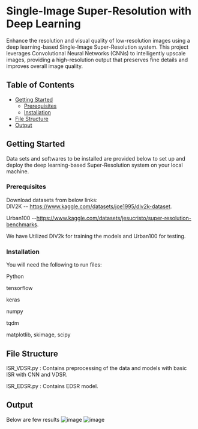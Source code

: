 # Single-Image Super-Resolution with Deep Learning

Enhance the resolution and visual quality of low-resolution images using a deep learning-based Single-Image Super-Resolution system. This project leverages Convolutional Neural Networks (CNNs) to intelligently upscale images, providing a high-resolution output that preserves fine details and improves overall image quality.

## Table of Contents
- [Getting Started](#getting-started)
  - [Prerequisites](#prerequisites)
  - [Installation](#installation)
- [File Structure](#FileStructure)
- [Output](#Output)

## Getting Started
Data sets and softwares to be installed are provided below to set up and deploy the deep learning-based Super-Resolution system on your local machine.

### Prerequisites
Download datasets from below links:  
DIV2K  -- https://www.kaggle.com/datasets/joe1995/div2k-dataset.  

Urban100 --https://www.kaggle.com/datasets/jesucristo/super-resolution-benchmarks. 

We have Utilized DIV2k for training the models and Urban100 for testing.  

### Installation
You will need the following to run files:

Python  


tensorflow   


keras   


numpy   


tqdm  


matplotlib, skimage, scipy

## File Structure
ISR_VDSR.py : Contains preprocessing of the data and models with basic ISR with CNN and VDSR.  

ISR_EDSR.py : Contains EDSR model.  

## Output
Below are few results
![image](https://github.com/DeepLearningDSCI601103/Image-Super-Resolution/assets/128659646/626a0a0a-a756-4976-8dd2-ff71e4f4deff)
![image](https://github.com/DeepLearningDSCI601103/Image-Super-Resolution/assets/128659646/dff17bb8-082e-473b-a697-8ad91f46576a)



